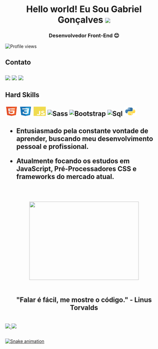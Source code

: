 
<h1 align="center"> Hello world! Eu Sou Gabriel Gonçalves <img src="https://raw.githubusercontent.com/kaueMarques/kaueMarques/master/hi.gif" height="30px"></h1>
<h3 align="center"> Desenvolvedor Front-End 😊</h3>
<p align="left"> <img src="https://komarev.com/ghpvc/?username=GabrielFleckl&color=orange" alt="Profile views" /> </p>
<p align="center" >
 <h2>
  Contato
  <br>
  <br>
  <a href="https://www.linkedin.com/in/dev-gabriel-leite/" target="_blank"><img src="https://img.shields.io/badge/-LinkedIn-%230077B5?style=for-the-badge&logo=linkedin&logoColor=white" target="_blank"></a> 
  <a href = "mailto:gabrielleiteadm@gmail.com"><img src="https://img.shields.io/badge/Gmail-D14836?style=for-the-badge&logo=gmail&logoColor=white" target="_blank"></a>
   <a href="https://instagram.com/gabrifleck" target="_blank"><img src="https://img.shields.io/badge/-Instagram-%23E4405F?style=for-the-badge&logo=instagram&logoColor=white" target="_blank"></a>
  <h2>
  Hard Skills
  <br>
  <br>
  <img align="baseline" alt="HTML" height="30" width="40" src="https://raw.githubusercontent.com/devicons/devicon/master/icons/html5/html5-original.svg">
  <img align="baseline" alt="CSS" height="30" width="40" src="https://raw.githubusercontent.com/devicons/devicon/master/icons/css3/css3-original.svg">
  <img align="baseline" alt="Js" height="30" width="40" src="https://raw.githubusercontent.com/devicons/devicon/master/icons/javascript/javascript-plain.svg">
  <img align="baseline" alt="Sass" height="30" width="40" src="https://cdn.jsdelivr.net/gh/devicons/devicon/icons/sass/sass-original.svg" />  
  <img align="baseline" alt="Bootstrap" height="30" width="40" src="https://cdn.jsdelivr.net/gh/devicons/devicon/icons/bootstrap/bootstrap-original.svg" />
  <img align="baseline" alt="Sql" height="30" width="40" src="https://cdn.jsdelivr.net/gh/devicons/devicon/icons/mysql/mysql-original-wordmark.svg" /> 
  <img align="baseline" alt="Python" height="30" width="40" src="https://raw.githubusercontent.com/devicons/devicon/master/icons/python/python-original.svg">
<div style="display:inline_block" >
</div>

</p>

  <h2 align="left"> 
 
- Entusiasmado pela constante vontade de aprender, buscando meu 
desenvolvimento pessoal e profissional.
 
- Atualmente focando os estudos em JavaScript, Pré-Processadores CSS e frameworks do mercado atual.
<br>
<p align="center">
<img  width="350" height="250" src="https://user-images.githubusercontent.com/103828336/174454369-8079155e-fc25-4458-b9f5-ca1f4c4295bf.gif">
 </p> 
  <p align="center" >
   <br/>
      "Falar é fácil, me mostre o código."
      - Linus Torvalds
 </p>
 
</h3>
<br>
<div align="left">
  <a href="https://github.com/GabrielFleckl">
  <img   height="165em" src="https://github-readme-stats.vercel.app/api?username=GabrielFleckl&show_icons=true&theme=github_dark&include_all_commits=true&count_private=true"/>
  <img   height="165em" src="https://github-readme-stats.vercel.app/api/top-langs/?username=GabrielFleckl&layout=compact&langs_count=7&theme=github_dark"/>
</div>

  ##
  
 <div> 
  
  ![Snake animation](https://github.com/GabrielFleckl/GabrielFleckl/blob/output/github-contribution-grid-snake.svg)
 
 </div> 
